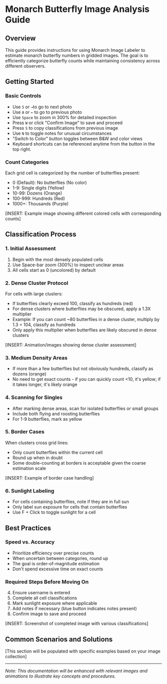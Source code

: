# Monarch Butterfly Image Analysis Guide

## Overview
This guide provides instructions for using Monarch Image Labeler to estimate monarch butterfly numbers in gridded images. The goal is to efficiently categorize butterfly counts while maintaining consistency across different observers.

## Getting Started

### Basic Controls
- Use `S` or `→`to go to next photo
- Use `A` or `←` to go to previous photo
- Use `Space` to zoom in 300% for detailed inspection
- Press `W` or click "Confirm Image" to save and proceed
- Press `S` to copy classifications from previous image
- Use `N` to toggle notes for unusual circumstances
- "Switch to Color" button toggles between B&W and color views
- Keyboard shortcuts can be referenced anytime from the button in the top right.

### Count Categories
Each grid cell is categorized by the number of butterflies present:
- 0 (Default): No butterflies (No color)
- 1-9: Single digits (Yellow)
- 10-99: Dozens (Orange)
- 100-999: Hundreds (Red)
- 1000+: Thousands (Purple)

[INSERT: Example image showing different colored cells with corresponding counts]

## Classification Process

### 1. Initial Assessment
1. Begin with the most densely populated cells
2. Use Space-bar zoom (300%) to inspect unclear areas
3. All cells start as 0 (uncolored) by default

### 2. Dense Cluster Protocol
For cells with large clusters:
- If butterflies clearly exceed 100, classify as hundreds (red)
- For dense clusters where butterflies may be obscured, apply a 1.3X multiplier
- Example: If you can count ~80 butterflies in a dense cluster, multiply by 1.3 = 104, classify as hundreds
- Only apply this multiplier when butterflies are likely obscured in dense clusters

[INSERT: Animation/images showing dense cluster assessment]

### 3. Medium Density Areas
- If more than a few butterflies but not obviously hundreds, classify as dozens (orange)
- No need to get exact counts - if you can quickly count <10, it's yellow; if it takes longer, it's likely orange

### 4. Scanning for Singles
- After marking dense areas, scan for isolated butterflies or small groups
- Include both flying and roosting butterflies
- For 1-9 butterflies, mark as yellow

### 5. Border Cases
When clusters cross grid lines:
- Only count butterflies within the current cell
- Round up when in doubt
- Some double-counting at borders is acceptable given the coarse estimation scale

[INSERT: Example of border case handling]

### 6. Sunlight Labeling
- For cells containing butterflies, note if they are in full sun
- Only label sun exposure for cells that contain butterflies
- Use F + Click to toggle sunlight for a cell

## Best Practices

### Speed vs. Accuracy
- Prioritize efficiency over precise counts
- When uncertain between categories, round up
- The goal is order-of-magnitude estimation
- Don't spend excessive time on exact counts

### Required Steps Before Moving On
4. Ensure username is entered
5. Complete all cell classifications
6. Mark sunlight exposure where applicable
7. Add notes if necessary (blue button indicates notes present)
8. Confirm image to save and proceed

[INSERT: Screenshot of completed image with various classifications]

## Common Scenarios and Solutions
[This section will be populated with specific examples based on your image collection]

---
*Note: This documentation will be enhanced with relevant images and animations to illustrate key concepts and procedures.*